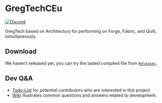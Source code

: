 # GregTechCEu

<a title="Join us on Discord!" href="https://discord.gg/bWSWuYvURP"><img src="https://img.shields.io/discord/701354865217110096?label=GTCEu%20Discord&amp;logo=Discord&amp;style=?flat" alt="Discord"/></a>

GregTech based on Architectury for performing on Forge, Fabric, and Quilt, simultaneously.

## Download
We haven't released yet, you can try the lasted compiled file from [`Releases`](https://github.com/GregTechCEu/GregTechCEu-1.19/releases).

## Dev Q&A
* [Todo-List](https://github.com/GregTechCEu/GregTechCEu-1.19/issues/125) for potential contributors who are interested in this project
* [Wiki](https://github.com/GregTechCEu/GregTechCEu-1.19/wiki/Dev-Q&A) illustrates common questions and answers related to development.

